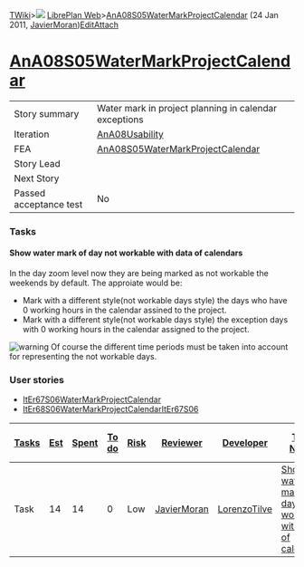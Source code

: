 [TWiki](/twiki/Main/WebHome)&gt;![](/twiki/TWiki/TWikiDocGraphics/web-bg-small.gif) [LibrePlan Web](/twiki/LibrePlan/WebHome)&gt;[AnA08S05WaterMarkProjectCalendar](http://wiki.libreplan-enterprise.com/twiki/LibrePlan/AnA08S05WaterMarkProjectCalendar "Topic revision: 5 (24 Jan 2011 - 19:07:15)") (24 Jan 2011, [JavierMoran](/twiki/Main/JavierMoran))[Edit](http://wiki.libreplan-enterprise.com/twiki/bin/edit/LibrePlan/AnA08S05WaterMarkProjectCalendar?t=1520337843 "Edit this topic text")[Attach](/twiki/bin/attach/LibrePlan/AnA08S05WaterMarkProjectCalendar "Attach an image or document to this topic")

 [AnA08S05WaterMarkProjectCalendar](/twiki/LibrePlan/AnA08S05WaterMarkProjectCalendar)
==================================================================================================================================================



|                        |                                                                                                |
|------------------------|------------------------------------------------------------------------------------------------|
| Story summary          | Water mark in project planning in calendar exceptions                                          |
| Iteration              | [AnA08Usability](/twiki/LibrePlan/AnA08Usability)                                     |
| FEA                    | [AnA08S05WaterMarkProjectCalendar](/twiki/LibrePlan/AnA08S05WaterMarkProjectCalendar) |
| Story Lead             |                                                                                                |
| Next Story             |                                                                                                |
| Passed acceptance test | No                                                                                             |

###  Tasks



####  Show water mark of day not workable with data of calendars

In the day zoom level now they are being marked as not workable the weekends by default. The approiate would be:

-   Mark with a different style(not workable days style) the days who have 0 working hours in the calendar assined to the project.
-   Mark with a different style(not workable days style) the exception days with 0 working hours in the calendar assigned to the project.

![warning](/twiki/TWiki/TWikiDocGraphics/warning.gif) Of course the different time periods must be taken into account for representing the not workable days.

###  User stories

-   [ItEr67S06WaterMarkProjectCalendar](/twiki/LibrePlan/ItEr67S06WaterMarkProjectCalendar)
-   [ItEr68S06WaterMarkProjectCalendarItEr67S06](/twiki/LibrePlan/ItEr68S06WaterMarkProjectCalendarItEr67S06)



| [Tasks](http://wiki.libreplan-enterprise.com/twiki/LibrePlan/AnA08S05WaterMarkProjectCalendar?sortcol=0;table=2;up=0#sorted_table "Sort by this column") | [Est](http://wiki.libreplan-enterprise.com/twiki/LibrePlan/AnA08S05WaterMarkProjectCalendar?sortcol=1;table=2;up=0#sorted_table "Sort by this column") | [Spent](http://wiki.libreplan-enterprise.com/twiki/LibrePlan/AnA08S05WaterMarkProjectCalendar?sortcol=2;table=2;up=0#sorted_table "Sort by this column") | [To do](http://wiki.libreplan-enterprise.com/twiki/LibrePlan/AnA08S05WaterMarkProjectCalendar?sortcol=3;table=2;up=0#sorted_table "Sort by this column") | [Risk](http://wiki.libreplan-enterprise.com/twiki/LibrePlan/AnA08S05WaterMarkProjectCalendar?sortcol=4;table=2;up=0#sorted_table "Sort by this column") | [Reviewer](http://wiki.libreplan-enterprise.com/twiki/LibrePlan/AnA08S05WaterMarkProjectCalendar?sortcol=5;table=2;up=0#sorted_table "Sort by this column") | [Developer](http://wiki.libreplan-enterprise.com/twiki/LibrePlan/AnA08S05WaterMarkProjectCalendar?sortcol=6;table=2;up=0#sorted_table "Sort by this column") | [Task Name](http://wiki.libreplan-enterprise.com/twiki/LibrePlan/AnA08S05WaterMarkProjectCalendar?sortcol=7;table=2;up=0#sorted_table "Sort by this column") | [Start Date](http://wiki.libreplan-enterprise.com/twiki/LibrePlan/AnA08S05WaterMarkProjectCalendar?sortcol=8;table=2;up=0#sorted_table "Sort by this column") | [Est End Date](http://wiki.libreplan-enterprise.com/twiki/LibrePlan/AnA08S05WaterMarkProjectCalendar?sortcol=9;table=2;up=0#sorted_table "Sort by this column") | [End Date](http://wiki.libreplan-enterprise.com/twiki/LibrePlan/AnA08S05WaterMarkProjectCalendar?sortcol=10;table=2;up=0#sorted_table "Sort by this column") |
|-------------------------------------------------------------------------------------------------------------------------------------------------------------------|-----------------------------------------------------------------------------------------------------------------------------------------------------------------|-------------------------------------------------------------------------------------------------------------------------------------------------------------------|-------------------------------------------------------------------------------------------------------------------------------------------------------------------|------------------------------------------------------------------------------------------------------------------------------------------------------------------|----------------------------------------------------------------------------------------------------------------------------------------------------------------------|-----------------------------------------------------------------------------------------------------------------------------------------------------------------------|-----------------------------------------------------------------------------------------------------------------------------------------------------------------------|------------------------------------------------------------------------------------------------------------------------------------------------------------------------|--------------------------------------------------------------------------------------------------------------------------------------------------------------------------|-----------------------------------------------------------------------------------------------------------------------------------------------------------------------|
| Task                                                                                                                                                              | 14                                                                                                                                                              | 14                                                                                                                                                                | 0                                                                                                                                                                 | Low                                                                                                                                                              | [JavierMoran](/twiki/Main/JavierMoran)                                                                                                                      | [LorenzoTilve](/twiki/Main/LorenzoTilve)                                                                                                                     | [Show water mark of day not workable with data of calendars](/twiki/LibrePlan/AnA08S05WaterMarkProjectCalendar#TasK1)                                        |                                                                                                                                                                        |                                                                                                                                                                          |                                                                                                                                                                       |


